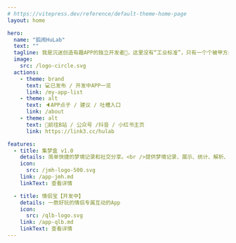 ```yaml
---
# https://vitepress.dev/reference/default-theme-home-page
layout: home

hero:
  name: "狐闹HuLab"
  text: ""
  tagline: 我是沉迷创造有趣APP的独立开发者🦊，这里没有“工业标准”，只有一个个被甲方毙掉的脑洞🤯<br /><br />如果你是创意捕手、志同道合的伙伴，欢迎评论、交流合作😋
  image:
    src: /logo-circle.svg
  actions:
    - theme: brand
      text: 💻已发布 / 开发中APP一览
      link: /my-app-list
    - theme: alt
      text: 🔈APP点子 / 建议 / 吐槽入口
      link: /about
    - theme: alt
      text: 📱前往B站 / 公众号 /抖音 / 小红书主页
      link: https://link3.cc/hulab

features:
  - title: 集梦盒 v1.0
    details: 简单快捷的梦境记录和社交分享。<br />提供梦境记录、展示、统计、解析、备份、分享、一条龙服务。<br />免费无广告，可离线使用，持续更新中。
    icon:
      src: /jmh-logo-500.svg
    link: /app-jmh.md
    linkText: 查看详情

  - title: 情侣宝【开发中】
    details: 一款好玩的情侣专属互动的App
    icon:
      src: /qlb-logo.svg
    link: /app-qlb.md
    linkText: 查看详情
---
```


